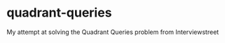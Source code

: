 quadrant-queries
================

My attempt at solving the Quadrant Queries problem from Interviewstreet